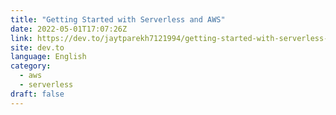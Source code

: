 ```yaml
---
title: "Getting Started with Serverless and AWS"
date: 2022-05-01T17:07:26Z
link: https://dev.to/jaytparekh7121994/getting-started-with-serverless-and-aws-365e?utm_medium=RSS&utm_source=news.12bit.vn
site: dev.to
language: English
category:
  - aws
  - serverless
draft: false
---
```

